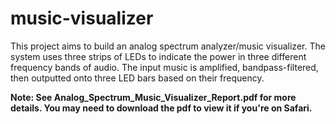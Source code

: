 # music-visualizer
This project aims to build an analog spectrum analyzer/music visualizer. The system uses three strips of LEDs to indicate the power in three different frequency bands of audio. The input music is amplified, bandpass-filtered, then outputted onto three LED bars based on their frequency.

**Note: See Analog_Spectrum_Music_Visualizer_Report.pdf for more details. You may need to download the pdf to view it if you're on Safari.**

